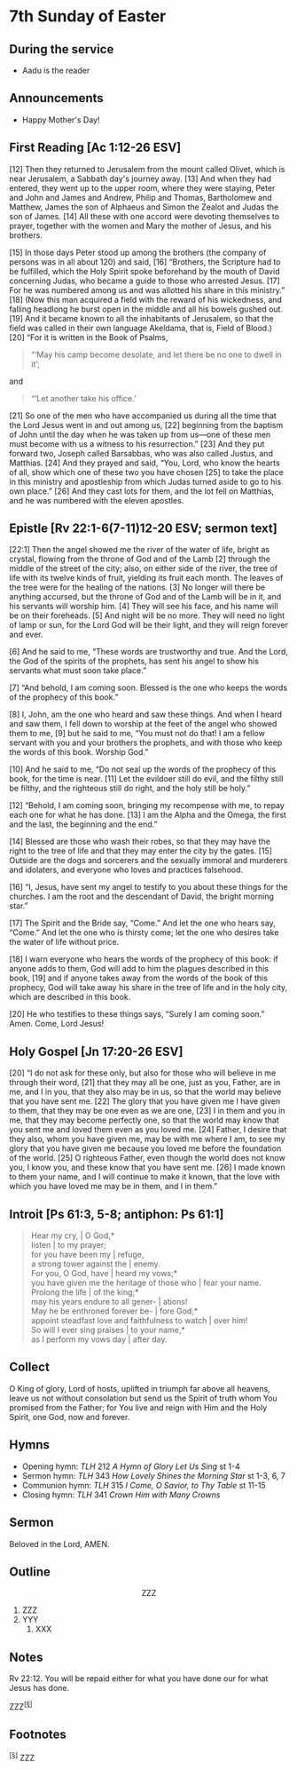 <head>
<meta charset="utf-8">
<style>
th { text-align: center; font-weight: bold; vertical-align: baseline; border: 3px solid blue; }
td { border: 1px solid black; padding: 10px; }
.h { visibility: hidden; }
</style>
<title>sermon</title>
</head>

# 7th Sunday of Easter

## During the service

* Aadu is the reader

## Announcements

* Happy Mother's Day!

## First Reading [Ac 1:12-26 ESV]

[12] Then they returned to Jerusalem from the mount called Olivet, which is near Jerusalem, a Sabbath day's journey away. [13] And when they had entered, they went up to the upper room, where they were staying, Peter and John and James and Andrew, Philip and Thomas, Bartholomew and Matthew, James the son of Alphaeus and Simon the Zealot and Judas the son of James. [14] All these with one accord were devoting themselves to prayer, together with the women and Mary the mother of Jesus, and his brothers.

[15] In those days Peter stood up among the brothers (the company of persons was in all about 120) and said, [16] “Brothers, the Scripture had to be fulfilled, which the Holy Spirit spoke beforehand by the mouth of David concerning Judas, who became a guide to those who arrested Jesus. [17] For he was numbered among us and was allotted his share in this ministry.” [18] (Now this man acquired a field with the reward of his wickedness, and falling headlong he burst open in the middle and all his bowels gushed out. [19] And it became known to all the inhabitants of Jerusalem, so that the field was called in their own language Akeldama, that is, Field of Blood.) [20] “For it is written in the Book of Psalms,

> “‘May his camp become desolate, and let there be no one to dwell in it’;

and

> “‘Let another take his office.’

[21] So one of the men who have accompanied us during all the time that the Lord Jesus went in and out among us, [22] beginning from the baptism of John until the day when he was taken up from us—one of these men must become with us a witness to his resurrection.” [23] And they put forward two, Joseph called Barsabbas, who was also called Justus, and Matthias. [24] And they prayed and said, “You, Lord, who know the hearts of all, show which one of these two you have chosen [25] to take the place in this ministry and apostleship from which Judas turned aside to go to his own place.” [26] And they cast lots for them, and the lot fell on Matthias, and he was numbered with the eleven apostles.


## Epistle [Rv 22:1-6(7-11)12-20 ESV; sermon text]

[22:1] Then the angel showed me the river of the water of life, bright as crystal, flowing from the throne of God and of the Lamb [2] through the middle of the street of the city; also, on either side of the river, the tree of life with its twelve kinds of fruit, yielding its fruit each month. The leaves of the tree were for the healing of the nations. [3] No longer will there be anything accursed, but the throne of God and of the Lamb will be in it, and his servants will worship him. [4] They will see his face, and his name will be on their foreheads. [5] And night will be no more. They will need no light of lamp or sun, for the Lord God will be their light, and they will reign forever and ever.

[6] And he said to me, “These words are trustworthy and true. And the Lord, the God of the spirits of the prophets, has sent his angel to show his servants what must soon take place.”

[7] “And behold, I am coming soon. Blessed is the one who keeps the words of the prophecy of this book.”

[8] I, John, am the one who heard and saw these things. And when I heard and saw them, I fell down to worship at the feet of the angel who showed them to me, [9] but he said to me, “You must not do that! I am a fellow servant with you and your brothers the prophets, and with those who keep the words of this book. Worship God.”

[10] And he said to me, “Do not seal up the words of the prophecy of this book, for the time is near. [11] Let the evildoer still do evil, and the filthy still be filthy, and the righteous still do right, and the holy still be holy.”

[12] “Behold, I am coming soon, bringing my recompense with me, to repay each one for what he has done. [13] I am the Alpha and the Omega, the first and the last, the beginning and the end.”

[14] Blessed are those who wash their robes, so that they may have the right to the tree of 
life and that they may enter the city by the gates. [15] Outside are the dogs and sorcerers and the sexually immoral and murderers and idolaters, and everyone who loves and practices falsehood.

[16] “I, Jesus, have sent my angel to testify to you about these things for the churches. I am the root and the descendant of David, the bright morning star.”

[17] The Spirit and the Bride say, “Come.” And let the one who hears say, “Come.” And let the one who is thirsty come; let the one who desires take the water of life without price.

[18] I warn everyone who hears the words of the prophecy of this book: if anyone adds to them, God will add to him the plagues described in this book, [19] and if anyone takes away from the words of the book of this prophecy, God will take away his share in the tree of life and in the holy city, which are described in this book.

[20] He who testifies to these things says, “Surely I am coming soon.” Amen. Come, Lord Jesus!

## Holy Gospel [Jn 17:20-26 ESV]

[20] “I do not ask for these only, but also for those who will believe in me through their word, [21] that they may all be one, just as you, Father, are in me, and I in you, that they also may be in us, so that the world may believe that you have sent me. [22] The glory that you have given me I have given to them, that they may be one even as we are one, [23] I in them and you in me, that they may become perfectly one, so that the world may know that you sent me and loved them even as you loved me. [24] Father, I desire that they also, whom you have given me, may be with me where I am, to see my glory that you have given me because you loved me before the foundation of the world. [25] O righteous Father, even though the world does not know you, I know you, and these know that you have sent me. [26] I made known to them your name, and I will continue to make it known, that the love with which you have loved me may be in them, and I in them.”


## Introit [Ps 61:3, 5-8; antiphon: Ps 61:1]

> Hear my cry, | O God,*  
> listen | to my prayer;  
> for you have been my | refuge,  
> a strong tower against the | enemy.  
> For you, O God, have | heard my vows;*  
> you have given me the heritage of those who | fear your name.  
> Prolong the life | of the king;*  
> may his years endure to all gener- | ations!  
> May he be enthroned forever be- | fore God;*  
> appoint steadfast love and faithfulness to watch | over him!  
> So will I ever sing praises | to your name,*  
> as I perform my vows day | after day.  

## Collect

O King of glory, Lord of hosts,
uplifted in triumph far above all heavens,
leave us not without consolation
but send us the Spirit of truth whom You promised from the Father;
for You live and reign with Him and the Holy Spirit,
one God, now and forever.

## Hymns

* Opening hymn: _TLH_ 212 _A Hymn of Glory Let Us Sing_ st 1-4
* Sermon hymn: _TLH_ 343 _How Lovely Shines the Morning Star_ st 1-3, 6, 7
* Communion hymn: _TLH_ 315 _I Come, O Savior, to Thy Table_ st 11-15
* Closing hymn: _TLH_ 341 _Crown Him with Many Crowns_

## Sermon

Beloved in the Lord, AMEN.

## Outline

<center>ZZZ</center>

1. ZZZ
1. YYY
    1. XXX

## Notes

Rv 22:12. You will be repaid either for what you have done our for what Jesus has done.

ZZZ<sup>[<a name="id0002" href="#ftn.id0002">§</a>]</sup>

## Footnotes

<sup>[<a name="ftn.id0002" href="#id0002">§</a>]</sup>
ZZZ
